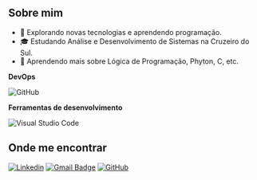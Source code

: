 
## Sobre mim

- 🤔 Explorando novas tecnologias e aprendendo programação.
- 🎓 Estudando Análise e Desenvolvimento de Sistemas na Cruzeiro do Sul.
- 🌱 Aprendendo mais sobre Lógica de Programação, Phyton, C, etc.


**DevOps**

![GitHub](https://img.shields.io/badge/-GitHub-333333?style=flat&logo=github)

**Ferramentas de desenvolvimento**

![Visual Studio Code](https://img.shields.io/badge/-Visual%20Studio%20Code-333333?style=flat&logo=visual-studio-code&logoColor=007ACC)


## Onde me encontrar

[![Linkedin](https://img.shields.io/badge/-LinkedIn-blue?style=flat-square&logo=Linkedin&logoColor=white&link=www.linkedin.com/in/thierry-sousa)](www.linkedin.com/in/thierry-sousa)
[![Gmail Badge](https://img.shields.io/badge/-seuemail@email.com-006bed?style=flat-square&logo=Gmail&logoColor=white&link=mailto:thierrysousa99@gmail.com)](mailto:thierrysousa99@gmail.com)
[![GitHub](https://img.shields.io/github/followers/iuricode?label=follow&style=social)](https://github.com/Thierry-Sousa)
